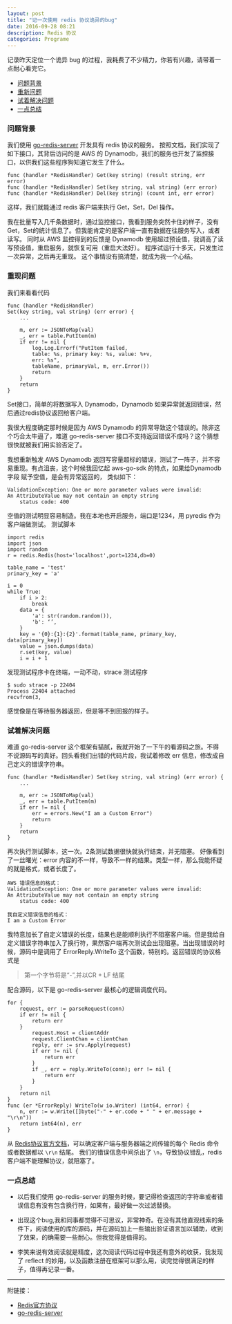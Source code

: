```yaml
---
layout: post
title: "记一次使用 redis 协议诡异的bug"
date: 2016-09-28 08:21
description: Redis 协议 
categories: Programe
---
```


记录昨天定位一个诡异 bug 的过程，我耗费了不少精力，你若有兴趣，请带着一点耐心看完它。

* [问题背景](#第一节)
* [重新问题 ](#第二节)
* [试着解决问题](#第三节)
* [一点总结](#第四节)

<h3 id="第一节">问题背景</h3>

我们使用 [go-redis-server](https://github.com/youmi/go-redis-server) 开发具有 redis 协议的服务。 按照文档，我们实现了如下接口，其背后访问的是 AWS 的 Dynamodb，我们的服务也开发了监控接口，以供我们这些程序狗知道它发生了什么。

```
func (handler *RedisHandler) Get(key string) (result string, err error)
func (handler *RedisHandler) Set(key string, val string) (err error)
func (handler *RedisHandler) Del(key string) (count int, err error)
```

这样，我们就能通过 redis 客户端来执行 Get，Set，Del 操作。

我在批量写入几千条数据时，通过监控接口，我看到服务突然卡住的样子，没有 Get，Set的统计信息了。但我能肯定的是客户端一直有数据在往服务写入，或者读写。
同时从 AWS 监控得到的反馈是 Dynamodb 使用超过预设值，我调高了读写预设值，重启服务，就恢复可用（重启大法好）。
程序试运行十多天，只发生过一次异常，之后再无重现。
这个事情没有搞清楚，就成为我一个心结。

<h3 id="第二节">重现问题</h3>

我们来看看代码

```
func (handler *RedisHandler) 
Set(key string, val string) (err error) {
	...

	m, err := JSONToMap(val)
	_, err = table.PutItem(m)
	if err != nil {
		log.Log.Errorf("PutItem failed, 
		table: %s, primary key: %s, value: %+v, 
		err: %s", 
		tableName, primaryVal, m, err.Error())
		return
	}
	return
}
```

Set接口，简单的将数据写入 Dynamodb，Dynamodb 如果异常就返回错误，然后通过redis协议返回给客户端。

我很大程度确定那时候是因为 AWS Dynamodb 的异常导致这个错误的。除非这个巧合太牛逼了，难道 go-redis-server 接口不支持返回错误不成吗？这个猜想很快就被我们用实验否定了。

我想重新触发 AWS Dynamodb 返回写容量超标的错误，测试了一阵子，并不容易重现。有点沮丧，这个时候我回忆起 aws-go-sdk 的特点，如果给Dynamodb 字段 赋予空值，是会有异常返回的，
类似如下：

```
ValidationException: One or more parameter values were invalid:
An AttributeValue may not contain an empty string
	status code: 400
```

空值的测试明显容易制造。我在本地也开启服务，端口是1234，用 pyredis 作为客户端做测试。
测试脚本

```
import redis
import json
import random
r = redis.Redis(host='localhost',port=1234,db=0)

table_name = 'test'
primary_key = 'a'

i = 0
while True:
    if i > 2:
        break
    data = {
        'a': str(random.random()),
        'b': ‘’,
    }
    key = '{0}:{1}:{2}'.format(table_name, primary_key, data[primary_key])
    value = json.dumps(data)
    r.set(key, value)
    i = i + 1
```

发现测试程序卡在终端，一动不动，strace 测试程序

```
$ sudo strace -p 22404
Process 22404 attached
recvfrom(3,
```

感觉像是在等待服务器返回，但是等不到回报的样子。

<h3 id="第三节">试着解决问题</h3>

难道 go-redis-server 这个框架有猫腻，我就开始了一下午的看源码之旅。不得不说源码写的真好。回头看我们出错的代码片段，我试着修改 err 信息，修改成自己定义的错误字符串。

```
func (handler *RedisHandler) Set(key string, val string) (err error) {
	...

	m, err := JSONToMap(val)
	_, err = table.PutItem(m)
	if err != nil {
		err = errors.New("I am a Custom Error")
		return
	}
	return
}
```

再次执行测试脚本，这一次。2条测试数据很快就执行结束，并无阻塞。
好像看到了一丝曙光：error 内容的不一样，导致不一样的结果。类型一样，那么我能怀疑的就是格式，或者长度了。

```
AWS 错误信息的格式：
ValidationException: One or more parameter values were invalid:
An AttributeValue may not contain an empty string
	status code: 400

我自定义错误信息的格式：
I am a Custom Error
```

我特意加长了自定义错误的长度，结果也是能顺利执行不阻塞客户端。但是我给自定义错误字符串加入了换行符，果然客户端再次测试会出现阻塞。当出现错误的时候，源码中是调用了 ErrorReply.WriteTo 这个函数，特别的。返回错误的协议格式是

>第一个字节将是“-”,并以CR + LF 结尾

配合源码，以下是 go-redis-server 最核心的逻辑调度代码。


```
for {
	request, err := parseRequest(conn)
	if err != nil {
		return err
	}
		request.Host = clientAddr
		request.ClientChan = clientChan
		reply, err := srv.Apply(request)
		if err != nil {
			return err
		}
		if _, err = reply.WriteTo(conn); err != nil {
			return err
		}
	}
	return nil
}
func (er *ErrorReply) WriteTo(w io.Writer) (int64, error) {
	n, err := w.Write([]byte("-" + er.code + " " + er.message + "\r\n"))
	return int64(n), err
}
```

从 [Redis协议官方文档](http://redis.cn/topics/protocol.html)，可以确定客户端与服务器端之间传输的每个 Redis 命令或者数据都以 `\r\n` 结尾。 我们的错误信息中间杀出了 `\n`，导致协议错乱，redis 客户端不能理解协议，就阻塞了。

<h3 id="第四节">一点总结</h3>

* 以后我们使用 go-redis-server 的服务时候，要记得检查返回的字符串或者错误信息有没有包含换行符，如果有，最好做一次过滤替换。

* 出现这个bug,我和同事都觉得不可思议，非常神奇。在没有其他直观线索的条件下，阅读使用的库的源码，并在源码加上一些输出验证语言加以辅助，收到了效果，的确需要一些耐心。但我觉得是值得的。

* 李笑来说有效阅读就是精度，这次阅读代码过程中我还有意外的收获，我发现了 reflect 的妙用，以及函数注册在框架可以那么用，读完觉得很满足的样子，值得再记录一番。

---

附链接：

- [Redis官方协议](http://redis.cn/topics/protocol.html)
- [go-redis-server](https://github.com/youmi/go-redis-server)
